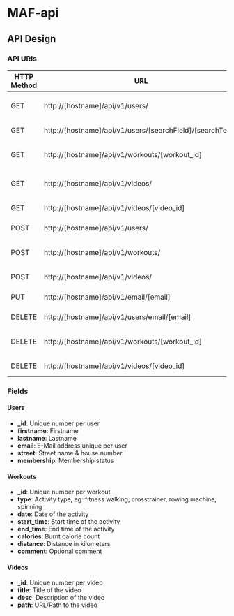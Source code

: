 # MAF-api

## API Design
### API URIs
| HTTP Method | URL | Action |
| ------------- | ------------- | ------------- |
| GET | http://[hostname]/api/v1/users/ | Retrieve list of users |
| GET | http://[hostname]/api/v1/users/[searchField]/[searchTerm] | Retrieve a user |
| GET | http://[hostname]/api/v1/workouts/[workout_id] | Retrieve a workout |
| GET | http://[hostname]/api/v1/videos/ | Retrieve list of videos |
| GET | http://[hostname]/api/v1/videos/[video_id] | Retrieve a video |
| POST | http://[hostname]/api/v1/users/ | Create a user |
| POST | http://[hostname]/api/v1/workouts/ | Create a workout |
| POST | http://[hostname]/api/v1/videos/ | Create a video |
| PUT | http://[hostname]/api/v1/email/[email] | Update a User |
| DELETE | http://[hostname]/api/v1/users/email/[email] | Delete a user |
| DELETE | http://[hostname]/api/v1/workouts/[workout_id] | Delete a workout |
| DELETE | http://[hostname]/api/v1/videos/[video_id] | Delete a video |

### Fields
#### Users
* **_id**: Unique number per user
* **firstname**: Firstname
* **lastname**: Lastname
* **email**: E-Mail address unique per user
* **street**: Street name & house number
* **membership**: Membership status

#### Workouts
* **_id**: Unique number per workout
* **type**: Activity type, eg: fitness walking, crosstrainer, rowing machine, spinning
* **date**: Date of the activity
* **start_time**: Start time of the activity
* **end_time**: End time of the activity
* **calories**: Burnt calorie count
* **distance**: Distance in kilometers
* **comment**: Optional comment

#### Videos
* **_id**: Unique number per video
* **title**: Title of the video
* **desc**: Description of the video
* **path**: URL/Path to the video
